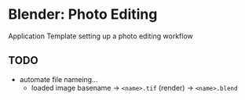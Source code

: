 # Blender: Photo Editing

Application Template setting up a photo editing workflow


## TODO
- automate file nameing...
  - loaded image basename
    -> `<name>.tif` (render)
    -> `<name>.blend`


